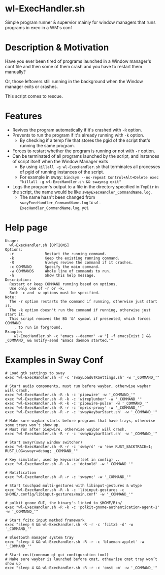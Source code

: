 # wl-ExecHandler.sh
Simple program runner & supervior mainly for window managers that runs programs in exec in a WM's conf

# Description & Motivation

Have you ever been tired of programs launched in a Window manager's conf file and then some of them crash and you have to restart them manually?

Or, those leftovers still running in the background when the Window manager exits or crashes.

This script comes to rescue.

# Features
- Revives the program automatically if it's crashed with `-R` option.
- Prevents to run the program if it's already running with `-k` option.
  - By checking if a temp file that stores the pgid of the script that's running the same program.    
- Forces to restart whether the program is running or not with `-r` option.
- Can be terminated of all programs launched by the script, and instances of script itself when the Window Manager exits
  - By using `killall -g wl-ExecHandler.sh` that terminates all processes of pgid of running instances of the script.
  - For example in sway: `bindsym --no-repeat Control+Alt+Delete exec "killall -g wl-ExecHandler.sh && swaymsg exit"`
- Logs the program's output to a file in the directory specified in `TmpDir` in the script, the name would be like `swayExecHandler_CommandName.log`.
  - The name hasn't been changed from `swayExecHandler_CommandName.log` to `wl-ExecHandler_CommandName.log`, yet.

# Help page
```
Usage:
  wl-ExecHandler.sh [OPTIONS]
Options:
  -r              Restart the running command.
  -k              Keep the existing running command.
  -R              Always revive the command if it crashes.
  -c COMMAND      Specify the main command.
  -w COMMANDS     Whole line of commands to run.
  -h              Show this help message.
Description:
  Restart or keep COMMAND running based on options.
  Use only one of -r or -k.
  Both -c and -w options must be specified.
Note:
  The -r option restarts the command if running, otherwise just start it.
  The -k option doesn't run the command if running, otherwise just start it.
  This script removes the BG '&' symbol if presented, which forces COMMAND
    , to run in forground.
Example:
    wl-ExecHandler.sh -c "emacs --daemon" -w "[ -f emacsExist ] && _COMMAND_ && notify-send 'Emacs daemon started.'"
```

# Examples in Sway Conf
```
# Load gtk settings to sway
exec "wl-ExecHandler.sh -r -c 'swayLoadGTKSettings.sh' -w '_COMMAND_'"

# Start audio components, must run before waybar, otherwise waybar will crash.
exec "wl-ExecHandler.sh -R -k -c 'pipewire' -w '_COMMAND_'"
exec "wl-ExecHandler.sh -R -k -c 'wireplumber' -w '_COMMAND_'"
exec "wl-ExecHandler.sh -R -k -c 'pipewire-pulse' -w '_COMMAND_'"
exec "wl-ExecHandler.sh -R -r -c 'mpris-proxy' -w '_COMMAND_'"
exec "wl-ExecHandler.sh -R -r -c 'swayWaybarStart.sh' -w '_COMMAND_'"

# Make sure waybar starts before programs that have trays, otherwise some trays won’t show up.
# Must run after piepwire, otherwise waybar will crash.
exec "wl-ExecHandler.sh -R -r -c 'swayWaybarStart.sh' -w '_COMMAND_'"

# Start swayr(sway window switcher)
exec "wl-ExecHandler.sh -R -r -c 'swayrd' -w 'env RUST_BACKTRACE=1; RUST_LOG=swayr=debug; _COMMAND_'"

# Key simulator, used by keycursor(set in config) ..
exec "wl-ExecHandler.sh -R -k -c 'dotoold' -w '_COMMAND_'"

# Notification
exec "wl-ExecHandler.sh -R -r -c 'swaync' -w '_COMMAND_'"

# Start touchpad multi-gestures with libinput-gestures & wtype
exec "wl-ExecHandler.sh -R -k -c 'libinput-gestures -c $HOME/.config/libinput-gestures/main.conf' -w '_COMMAND_'"

# polkit gnome GUI, the binary's linked to $HOME/Bin/
exec "wl-ExecHandler.sh -R -k -c 'polkit-gnome-authentication-agent-1' -w '_COMMAND_'"

# Start fcitx input method framework
exec "sleep 4 && wl-ExecHandler.sh -R -r -c 'fcitx5 -d' -w '_COMMAND_'"

# Bluetooth manager system tray
exec "sleep 4 && wl-ExecHandler.sh -R -r -c 'blueman-applet' -w '_COMMAND_'"

# Start cmst(connman qt gui configuration tool)
# Make sure waybar is launched before cmst, othewrise cmst tray won’t show up
exec "sleep 4 && wl-ExecHandler.sh -R -r -c 'cmst -m' -w '_COMMAND_'"

```

